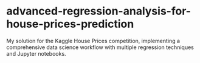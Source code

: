 # advanced-regression-analysis-for-house-prices-prediction
My solution for the Kaggle House Prices competition, implementing a comprehensive data science workflow with multiple regression techniques and Jupyter notebooks.
